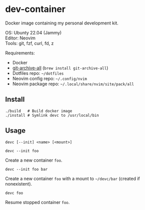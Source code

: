 # dev-container

Docker image containing my personal development kit.

OS: Ubunty 22.04 (Jammy)  
Editor: Neovim  
Tools: git, fzf, curl, fd, z

Requirements:
- Docker
- [git-archive-all](https://github.com/Kentzo/git-archive-all) (`brew install git-archive-all`)
- Dotfiles repo: `~/dotfiles`
- Neovim config repo: `~/.config/nvim`
- Neovim package repo: `~/.local/share/nvim/site/pack/all`

## Install

```
./build   # Build docker image
./install # Symlink devc to /usr/local/bin
```

## Usage

```
devc [--init] <name> [<mount>]
```

`devc --init foo`

Create a new container `foo`.

`devc --init foo bar`

Create a new container `foo` with a mount to `~/devc/bar` (created if nonexistent).

`devc foo`

Resume stopped container `foo`.
